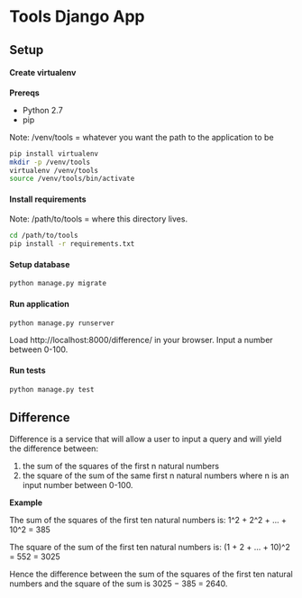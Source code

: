 # Tools Django App

## Setup

#### Create virtualenv

**Prereqs**
- Python 2.7
- pip

Note: /venv/tools = whatever you want the path to the application to be
```bash
pip install virtualenv
mkdir -p /venv/tools
virtualenv /venv/tools
source /venv/tools/bin/activate
```

#### Install requirements

Note: /path/to/tools = where this directory lives.
```bash
cd /path/to/tools
pip install -r requirements.txt
```

#### Setup database
```bash
python manage.py migrate
```

#### Run application
```bash
python manage.py runserver
```
Load http://localhost:8000/difference/ in your browser.
Input a number between 0-100.

#### Run tests
```bash
python manage.py test
```

## Difference
Difference is a service that will allow a user to input a query and will yield the difference between:
1. the sum of the squares of the first n natural numbers
2. the square of the sum of the same first n natural numbers
where n is an input number between 0-100.

**Example**

The sum of the squares of the first ten natural numbers is:
1^2 + 2^2 + ... + 10^2 = 385

The square of the sum of the first ten natural numbers is:
(1 + 2 + ... + 10)^2 = 552 = 3025

Hence the difference between the sum of the squares of the first ten
natural numbers and the square of the sum is 3025 − 385 = 2640.
